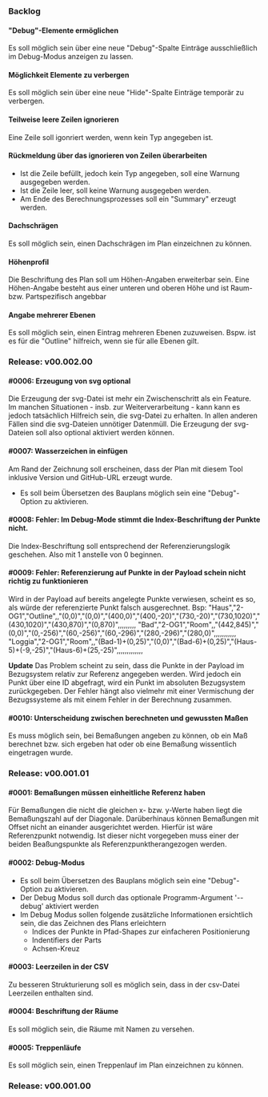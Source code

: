 ### Backlog

#### "Debug"-Elemente ermöglichen
Es soll möglich sein über eine neue "Debug"-Spalte Einträge ausschließlich im Debug-Modus anzeigen zu lassen.

#### Möglichkeit Elemente zu verbergen
Es soll möglich sein über eine neue "Hide"-Spalte Einträge temporär zu verbergen.

#### Teilweise leere Zeilen ignorieren
Eine Zeile soll igonriert werden, wenn kein Typ angegeben ist.

#### Rückmeldung über das ignorieren von Zeilen überarbeiten
* Ist die Zeile befüllt, jedoch kein Typ angegeben, soll eine Warnung ausgegeben werden.
* Ist die Zeile leer, soll keine Warnung ausgegeben werden.
* Am Ende des Berechnungsprozesses soll ein "Summary" erzeugt werden.

#### Dachschrägen
Es soll möglich sein, einen Dachschrägen im Plan einzeichnen zu können.

#### Höhenprofil
Die Beschriftung des Plan soll um Höhen-Angaben erweiterbar sein. Eine Höhen-Angabe besteht aus einer unteren und oberen Höhe und ist Raum- bzw. Partspezifisch angebbar

#### Angabe mehrerer Ebenen
Es soll möglich sein, einen Eintrag mehreren Ebenen zuzuweisen. Bspw. ist es für die "Outline" hilfreich, wenn sie für alle Ebenen gilt.

### Release: v00.002.00
#### #0006: Erzeugung von svg optional
Die Erzeugung der svg-Datei ist mehr ein Zwischenschritt als ein Feature. Im manchen Situationen - insb. zur Weiterverarbeitung - kann kann es jedoch tatsächlich Hilfreich sein, die svg-Datei zu erhalten. In allen anderen Fällen sind die svg-Dateien unnötiger Datenmüll. Die Erzeugung der svg-Dateien soll also optional aktiviert werden können.

#### #0007: Wasserzeichen in einfügen
Am Rand der Zeichnung soll erscheinen, dass der Plan mit diesem Tool inklusive Version und GitHub-URL erzeugt wurde.
* Es soll beim Übersetzen des Bauplans möglich sein eine "Debug"-Option zu aktivieren.

#### #0008: Fehler: Im Debug-Mode stimmt die Index-Beschriftung der Punkte nicht.
Die Index-Beschriftung soll entsprechend der Referenzierungslogik geschehen. Also mit 1 anstelle von 0 beginnen.

#### #0009: Fehler: Referenzierung auf Punkte in der Payload schein nicht richtig zu funktionieren
Wird in der Payload auf bereits angelegte Punkte verwiesen, scheint es so, als würde der referenzierte Punkt falsch ausgerechnet.
Bsp:
"Haus","2-OG1","Outline",,"(0,0)","(0,0)","(400,0)","(400,-20)","(730,-20)","(730,1020)","(430,1020)","(430,870)","(0,870)",,,,,,,,,
"Bad","2-OG1","Room",,"(442,845)","(0,0)","(0,-256)","(60,-256)","(60,-296)","(280,-296)","(280,0)",,,,,,,,,,,
"Loggia","2-OG1","Room",,"(Bad-1)+(0,25)","(0,0)","(Bad-6)+(0,25)","(Haus-5)+(-9,-25)","(Haus-6)+(25,-25)",,,,,,,,,,,,,

**Update**
Das Problem scheint zu sein, dass die Punkte in der Payload im Bezugsystem relativ zur Referenz angegeben werden. Wird jedoch ein Punkt über eine ID abgefragt, wird ein Punkt im absoluten Bezugsystem zurückgegeben. Der Fehler hängt also vielmehr mit einer Vermischung der Bezugssysteme als mit einem Fehler in der Berechnung zusammen.

#### #0010: Unterscheidung zwischen berechneten und gewussten Maßen
Es muss möglich sein, bei Bemaßungen angeben zu können, ob ein Maß berechnet bzw. sich ergeben hat oder ob eine Bemaßung wissentlich eingetragen wurde.

### Release: v00.001.01
#### #0001: Bemaßungen müssen einheitliche Referenz haben
Für Bemaßungen die nicht die gleichen x- bzw. y-Werte haben liegt die Bemaßungszahl auf der Diagonale. Darüberhinaus können Bemaßungen mit Offset nicht an einander ausgerichtet werden. Hierfür ist wäre Referenzpunkt notwendig. Ist dieser nicht vorgegeben muss einer der beiden Beaßungspunkte als Referenzpunktherangezogen werden.

#### #0002: Debug-Modus
* Es soll beim Übersetzen des Bauplans möglich sein eine "Debug"-Option zu aktivieren.
* Der Debug Modus soll durch das optionale Programm-Argument '--debug' aktiviert werden
* Im Debug Modus sollen folgende zusätzliche Informationen ersichtlich sein, die das Zeichnen des Plans erleichtern
  * Indices der Punkte in Pfad-Shapes zur einfacheren Positionierung
  * Indentifiers der Parts
  * Achsen-Kreuz

#### #0003: Leerzeilen in der CSV
Zu besseren Strukturierung soll es möglich sein, dass in der csv-Datei Leerzeilen enthalten sind.

#### #0004: Beschriftung der Räume
Es soll möglich sein, die Räume mit Namen zu versehen.

#### #0005: Treppenläufe
Es soll möglich sein, einen Treppenlauf im Plan einzeichnen zu können.

### Release: v00.001.00

